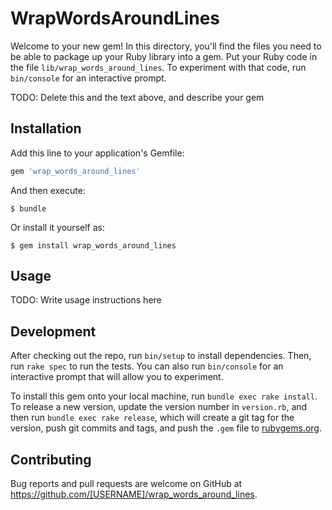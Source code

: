 # WrapWordsAroundLines

Welcome to your new gem! In this directory, you'll find the files you need to be able to package up your Ruby library into a gem. Put your Ruby code in the file `lib/wrap_words_around_lines`. To experiment with that code, run `bin/console` for an interactive prompt.

TODO: Delete this and the text above, and describe your gem

## Installation

Add this line to your application's Gemfile:

```ruby
gem 'wrap_words_around_lines'
```

And then execute:

    $ bundle

Or install it yourself as:

    $ gem install wrap_words_around_lines

## Usage

TODO: Write usage instructions here

## Development

After checking out the repo, run `bin/setup` to install dependencies. Then, run `rake spec` to run the tests. You can also run `bin/console` for an interactive prompt that will allow you to experiment.

To install this gem onto your local machine, run `bundle exec rake install`. To release a new version, update the version number in `version.rb`, and then run `bundle exec rake release`, which will create a git tag for the version, push git commits and tags, and push the `.gem` file to [rubygems.org](https://rubygems.org).

## Contributing

Bug reports and pull requests are welcome on GitHub at https://github.com/[USERNAME]/wrap_words_around_lines.

